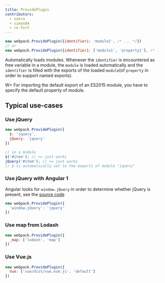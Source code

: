 ```yaml
---
title: ProvidePlugin
contributors:
  - sokra
  - simon04
  - re-fort
---
```


```javascript
new webpack.ProvidePlugin({identifier1: 'module1', /* ... */})
// or
new webpack.ProvidePlugin({identifier1: ['module1', 'property1'], /* ... */})
```

Automatically loads modules. Whenever the `identifier` is encountered as free variable in a module, the `module` is loaded automatically and the `identifier` is filled with the exports of the loaded `module`(of `property` in order to support named exports).

W> For importing the default export of an ES2015 module, you have to specify the default property of module.

## Typical use-cases

### Use jQuery

```javascript
new webpack.ProvidePlugin({
  $: 'jquery',
  jQuery: 'jquery'
})
```

```javascript
// in a module
$('#item'); // <= just works
jQuery('#item'); // <= just works
// $ is automatically set to the exports of module "jquery"
```

### Use jQuery with Angular 1

Angular looks for `window.jQuery` in order to determine whether jQuery is present, see the [source code](https://github.com/angular/angular.js/blob/v1.5.9/src/Angular.js#L1821-L1823)

```javascript
new webpack.ProvidePlugin({
  'window.jQuery': 'jquery'
})
```

### Use map from Lodash

```javascript
new webpack.ProvidePlugin({
  _map: ['lodash', 'map']
})
```

### Use Vue.js

```javascript
new webpack.ProvidePlugin({
  Vue: ['vue/dist/vue.esm.js', 'default']
})
```
